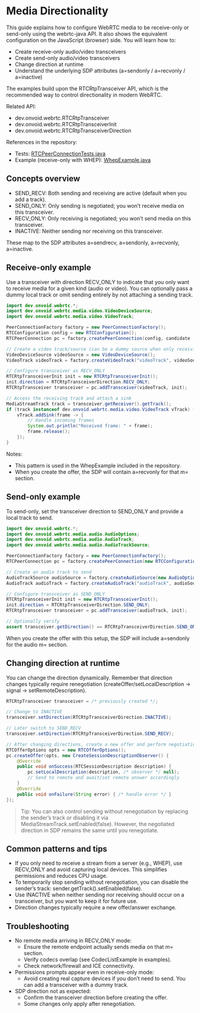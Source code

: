 # Media Directionality

This guide explains how to configure WebRTC media to be receive-only or send-only using the webrtc-java API. It also shows the equivalent configuration on the JavaScript (browser) side. You will learn how to:

- Create receive-only audio/video transceivers
- Create send-only audio/video transceivers
- Change direction at runtime
- Understand the underlying SDP attributes (a=sendonly / a=recvonly / a=inactive)

The examples build upon the RTCRtpTransceiver API, which is the recommended way to control directionality in modern WebRTC.

Related API:
- dev.onvoid.webrtc.RTCRtpTransceiver
- dev.onvoid.webrtc.RTCRtpTransceiverInit
- dev.onvoid.webrtc.RTCRtpTransceiverDirection

References in the repository:
- Tests: [RTCPeerConnectionTests.java](https://github.com/devopvoid/webrtc-java/blob/main/webrtc/src/test/java/dev/onvoid/webrtc/RTCPeerConnectionTests.java)
- Example (receive-only with WHEP): [WhepExample.java](https://github.com/devopvoid/webrtc-java/blob/main/webrtc-examples/src/main/java/dev/onvoid/webrtc/examples/WhepExample.java)

## Concepts overview

- SEND_RECV: Both sending and receiving are active (default when you add a track).
- SEND_ONLY: Only sending is negotiated; you won’t receive media on this transceiver.
- RECV_ONLY: Only receiving is negotiated; you won’t send media on this transceiver.
- INACTIVE: Neither sending nor receiving on this transceiver.

These map to the SDP attributes a=sendrecv, a=sendonly, a=recvonly, a=inactive.

## Receive-only example

Use a transceiver with direction RECV_ONLY to indicate that you only want to receive media for a given kind (audio or video). You can optionally pass a dummy local track or omit sending entirely by not attaching a sending track.

```java
import dev.onvoid.webrtc.*;
import dev.onvoid.webrtc.media.video.VideoDeviceSource;
import dev.onvoid.webrtc.media.video.VideoTrack;

PeerConnectionFactory factory = new PeerConnectionFactory();
RTCConfiguration config = new RTCConfiguration();
RTCPeerConnection pc = factory.createPeerConnection(config, candidate -> {});

// Create a video track/source (can be a dummy source when only receiving)
VideoDeviceSource videoSource = new VideoDeviceSource();
VideoTrack videoTrack = factory.createVideoTrack("videoTrack", videoSource);

// Configure transceiver as RECV_ONLY
RTCRtpTransceiverInit init = new RTCRtpTransceiverInit();
init.direction = RTCRtpTransceiverDirection.RECV_ONLY;
RTCRtpTransceiver transceiver = pc.addTransceiver(videoTrack, init);

// Access the receiving track and attach a sink
MediaStreamTrack track = transceiver.getReceiver().getTrack();
if (track instanceof dev.onvoid.webrtc.media.video.VideoTrack vTrack) {
    vTrack.addSink(frame -> {
        // Handle incoming frames
        System.out.println("Received frame: " + frame);
        frame.release();
    });
}
```

Notes:
- This pattern is used in the WhepExample included in the repository.
- When you create the offer, the SDP will contain a=recvonly for that m= section.

## Send-only example

To send-only, set the transceiver direction to SEND_ONLY and provide a local track to send.

```java
import dev.onvoid.webrtc.*;
import dev.onvoid.webrtc.media.audio.AudioOptions;
import dev.onvoid.webrtc.media.audio.AudioTrack;
import dev.onvoid.webrtc.media.audio.AudioTrackSource;

PeerConnectionFactory factory = new PeerConnectionFactory();
RTCPeerConnection pc = factory.createPeerConnection(new RTCConfiguration(), candidate -> {});

// Create an audio track to send
AudioTrackSource audioSource = factory.createAudioSource(new AudioOptions());
AudioTrack audioTrack = factory.createAudioTrack("audioTrack", audioSource);

// Configure transceiver as SEND_ONLY
RTCRtpTransceiverInit init = new RTCRtpTransceiverInit();
init.direction = RTCRtpTransceiverDirection.SEND_ONLY;
RTCRtpTransceiver transceiver = pc.addTransceiver(audioTrack, init);

// Optionally verify
assert transceiver.getDirection() == RTCRtpTransceiverDirection.SEND_ONLY;
```

When you create the offer with this setup, the SDP will include a=sendonly for the audio m= section.

## Changing direction at runtime

You can change the direction dynamically. Remember that direction changes typically require renegotiation (createOffer/setLocalDescription -> signal -> setRemoteDescription).

```java
RTCRtpTransceiver transceiver = /* previously created */;

// Change to INACTIVE
transceiver.setDirection(RTCRtpTransceiverDirection.INACTIVE);

// Later switch to SEND_RECV
transceiver.setDirection(RTCRtpTransceiverDirection.SEND_RECV);

// After changing directions, create a new offer and perform negotiation.
RTCOfferOptions opts = new RTCOfferOptions();
pc.createOffer(opts, new CreateSessionDescriptionObserver() {
    @Override
    public void onSuccess(RTCSessionDescription description) {
        pc.setLocalDescription(description, /* observer */ null);
        // Send to remote and await/set remote answer accordingly
    }
    @Override
    public void onFailure(String error) { /* handle error */ }
});
```

> Tip: You can also control sending without renegotiation by replacing the sender’s track or disabling it via MediaStreamTrack.setEnabled(false). However, the negotiated direction in SDP remains the same until you renegotiate.

## Common patterns and tips

- If you only need to receive a stream from a server (e.g., WHEP), use RECV_ONLY and avoid capturing local devices. This simplifies permissions and reduces CPU usage.
- To temporarily stop sending without renegotiation, you can disable the sender’s track: sender.getTrack().setEnabled(false).
- Use INACTIVE when neither sending nor receiving should occur on a transceiver, but you want to keep it for future use.
- Direction changes typically require a new offer/answer exchange.

## Troubleshooting

- No remote media arriving in RECV_ONLY mode:
  - Ensure the remote endpoint actually sends media on that m= section.
  - Verify codecs overlap (see CodecListExample in examples).
  - Check network/firewall and ICE connectivity.
- Permissions prompts appear even in receive-only mode:
  - Avoid creating real capture devices if you don’t need to send. You can add a transceiver with a dummy track.
- SDP direction not as expected:
  - Confirm the transceiver direction before creating the offer.
  - Some changes only apply after renegotiation.
